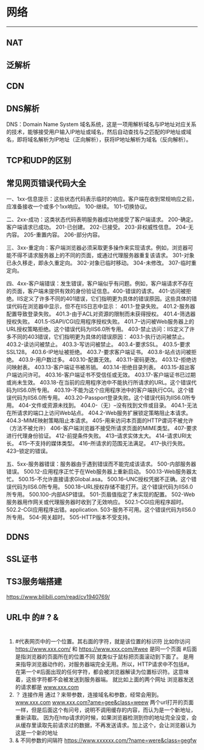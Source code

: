 #	网络

---

##	NAT



##	泛解析



##	CDN



##	DNS解析

 DNS：Domain Name System 域名系统，这是一项用解析域名与IP地址对应关系的技术，能够接受用户输入IP地址或域名，然后自动查找与之匹配的IP地址或域名，即将域名解析为IP地址（正向解析），获将IP地址解析为域名（反向解析）。

##	TCP和UDP的区别



##	常见网页错误代码大全

一、1xx-信息提示：这些状态代码表示临时的响应。客户端在收到常规响应之前，应准备接收一个或多个1xx响应。
100-继续。
101-切换协议。


二、2xx-成功：这类状态代码表明服务器成功地接受了客户端请求。
200-确定。客户端请求已成功。
201-已创建。
202-已接受。
203-非权威性信息。
204-无内容。
205-重置内容。
206-部分内容。


三、3xx-重定向：客户端浏览器必须采取更多操作来实现请求。例如，浏览器可能不得不请求服务器上的不同的页面，或通过代理服务器重复该请求。
301-对象已永久移走，即永久重定向。
302-对象已临时移动。
304-未修改。
307-临时重定向。


四、4xx-客户端错误：发生错误，客户端似乎有问题。例如，客户端请求不存在的页面，客户端未提供有效的身份验证信息。400-错误的请求。
401-访问被拒绝。IIS定义了许多不同的401错误，它们指明更为具体的错误原因。这些具体的错误代码在浏览器中显示，但不在IIS日志中显示：
401.1-登录失败。
401.2-服务器配置导致登录失败。
401.3-由于ACL对资源的限制而未获得授权。
401.4-筛选器授权失败。
401.5-ISAPI/CGI应用程序授权失败。
401.7–访问被Web服务器上的URL授权策略拒绝。这个错误代码为IIS6.0所专用。 403-禁止访问：IIS定义了许多不同的403错误，它们指明更为具体的错误原因：
403.1-执行访问被禁止。
403.2-读访问被禁止。
403.3-写访问被禁止。
403.4-要求SSL。
403.5-要求SSL128。
403.6-IP地址被拒绝。
403.7-要求客户端证书。
403.8-站点访问被拒绝。
403.9-用户数过多。
403.10-配置无效。
403.11-密码更改。
403.12-拒绝访问映射表。
403.13-客户端证书被吊销。
403.14-拒绝目录列表。
403.15-超出客户端访问许可。
403.16-客户端证书不受信任或无效。
403.17-客户端证书已过期或尚未生效。
403.18-在当前的应用程序池中不能执行所请求的URL。这个错误代码为IIS6.0所专用。
403.19-不能为这个应用程序池中的客户端执行CGI。这个错误代码为IIS6.0所专用。
403.20-Passport登录失败。这个错误代码为IIS6.0所专用。
404-文件或资源未找到。
404.0-（无）–没有找到文件或目录。
404.1-无法在所请求的端口上访问Web站点。
404.2-Web服务扩展锁定策略阻止本请求。
404.3-MIME映射策略阻止本请求。
405-用来访问本页面的HTTP谓词不被允许（方法不被允许）
406-客户端浏览器不接受所请求页面的MIME类型。
407-要求进行代理身份验证。
412-前提条件失败。
413–请求实体太大。
414-请求URI太长。
415–不支持的媒体类型。
416–所请求的范围无法满足。
417–执行失败。
423–锁定的错误。

五、5xx-服务器错误：服务器由于遇到错误而不能完成该请求。
500-内部服务器错误。
500.12-应用程序正忙于在Web服务器上重新启动。
500.13-Web服务器太忙。
500.15-不允许直接请求Global.asa。
500.16–UNC授权凭据不正确。这个错误代码为IIS6.0所专用。
500.18–URL授权存储不能打开。这个错误代码为IIS6.0所专用。
500.100-内部ASP错误。
501-页眉值指定了未实现的配置。
502-Web服务器用作网关或代理服务器时收到了无效响应。
502.1-CGI应用程序超时。
502.2-CGI应用程序出错。application.
503-服务不可用。这个错误代码为IIS6.0所专用。
504-网关超时。
505-HTTP版本不受支持。



##	DDNS



##	SSL证书



##	TS3服务端搭建

https://www.bilibili.com/read/cv1940769/



##	URL中 的# ? & 

1. #
   #代表网页中的一个位置。其右面的字符，就是该位置的标识符
   比如你访问 https://www.xxx.com/ 和 https://www.xxx.com/#wee 是同一个页面 #后面是指浏览器的页面所在的位置不同 就类似于鼠标把页面滚动到下面了。
   是用来指导浏览器动作的，对服务器端完全无用。所以，HTTP请求中不包括#。
   在第一个#后面出现的任何字符，都会被浏览器解读为位置标识符。这意味着，这些字符都不会被发送到服务器端。 就比如上面的两个网址 浏览器发送的请求都是 www.xxx.com
2. ？
   连接作用
   通过？来带参数，连接域名和参数，经常会用到。
   www.xxx.com
   www.xxx.com?ame=gee&class=weew
   两个url打开的页面一样，但是后面这个有问号，说明不调用缓存的内容，而认为是一个新地址，重新读取。
   因为在http请求的时候，如果浏览器检测到你的地址完全没变，会从缓存里读取先前请求过的数据，不再发送请求。加上这个，会让浏览器认为这是一个新的地址
3. &
   不同参数的间隔符
   https://www.xxxxxx.com/?name=were&class=gegfw

